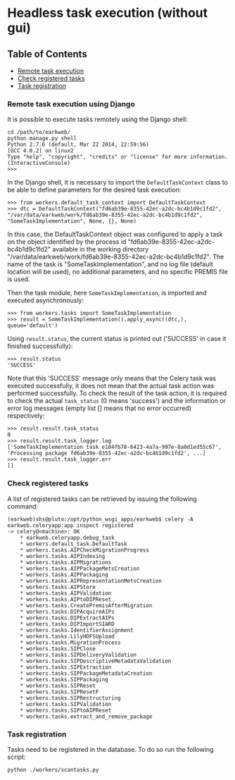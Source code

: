 # Headless task execution (without gui)

## Table of Contents

- [Remote task execution](#remote-task-execution)
- [Check registered tasks](#check-registered-tasks)
- [Task registration](#task-registration)

### Remote task execution using Django

It is possible to execute tasks remotely using the Django shell:

    cd /path/to/earkweb/
    python manage.py shell
    Python 2.7.6 (default, Mar 22 2014, 22:59:56) 
    [GCC 4.8.2] on linux2
    Type "help", "copyright", "credits" or "license" for more information.
    (InteractiveConsole)
    >>> 

In the Django shell, it is necessary to import the `DefaultTaskContext` class to be able to define parameters for the desired task execution:
    
    >>> from workers.default_task_context import DefaultTaskContext
    >>> dtc = DefaultTaskContext("fd6ab39e-8355-42ec-a2dc-bc4b1d9c1fd2", "/var/data/earkweb/work/fd6ab39e-8355-42ec-a2dc-bc4b1d9c1fd2", "SomeTaskImplementation", None, {}, None)
    
In this case, the DefaultTaskContext object was configured to apply a task on the object identified by the process id "fd6ab39e-8355-42ec-a2dc-bc4b1d9c1fd2" available in the
working directory "/var/data/earkweb/work/fd6ab39e-8355-42ec-a2dc-bc4b1d9c1fd2". The name of the task is "SomeTaskImplementation", and no log file (default location will be used), 
no additional parameters, and no specific PREMIS file is used.

Then the task module, here `SomeTaskImplementation`, is imported and executed asynchronously:
    
    >>> from workers.tasks import SomeTaskImplementation
    >>> result = SomeTaskImplementation().apply_async((dtc,), queue='default')
    
Using `result.status`, the current status is printed out ('SUCCESS' in case it finished successfully):

    >>> result.status
    'SUCCESS'
    
Note that this 'SUCCESS' message only means that the Celery task was executed successfully, it does not mean that the actual task action was performed successfully. To check the 
result of the task action, it is required to check the actual `task_status` (0 means 'success') and the information or error log messages (empty list [] means that no error 
occurred) respectively:

    >>> result.result.task_status
    0
    >>> result.result.task_logger.log
    ['SomeTaskImplementation task e184fb78-6423-4a7a-997e-8a0d1ed55c67', 'Processing package fd6ab39e-8355-42ec-a2dc-bc4b1d9c1fd2', ...]
    >>> result.result.task_logger.err
    []
    
### Check registered tasks

A list of registered tasks can be retrieved by issuing the following command: 

    (earkweb)shs@pluto:/opt/python_wsgi_apps/earkweb$ celery -A earkweb.celeryapp:app inspect registered
    -> celery@<machine>: OK
        * earkweb.celeryapp.debug_task
        * workers.default_task.DefaultTask
        * workers.tasks.AIPCheckMigrationProgress
        * workers.tasks.AIPIndexing
        * workers.tasks.AIPMigrations
        * workers.tasks.AIPPackageMetsCreation
        * workers.tasks.AIPPackaging
        * workers.tasks.AIPRepresentationMetsCreation
        * workers.tasks.AIPStore
        * workers.tasks.AIPValidation
        * workers.tasks.AIPtoDIPReset
        * workers.tasks.CreatePremisAfterMigration
        * workers.tasks.DIPAcquireAIPs
        * workers.tasks.DIPExtractAIPs
        * workers.tasks.DIPImportSIARD
        * workers.tasks.IdentifierAssignment
        * workers.tasks.LilyHDFSUpload
        * workers.tasks.MigrationProcess
        * workers.tasks.SIPClose
        * workers.tasks.SIPDeliveryValidation
        * workers.tasks.SIPDescriptiveMetadataValidation
        * workers.tasks.SIPExtraction
        * workers.tasks.SIPPackageMetadataCreation
        * workers.tasks.SIPPackaging
        * workers.tasks.SIPReset
        * workers.tasks.SIPResetF
        * workers.tasks.SIPRestructuring
        * workers.tasks.SIPValidation
        * workers.tasks.SIPtoAIPReset
        * workers.tasks.extract_and_remove_package


### Task registration

Tasks need to be registered in the database. To do so run the following script:

    python ./workers/scantasks.py
    